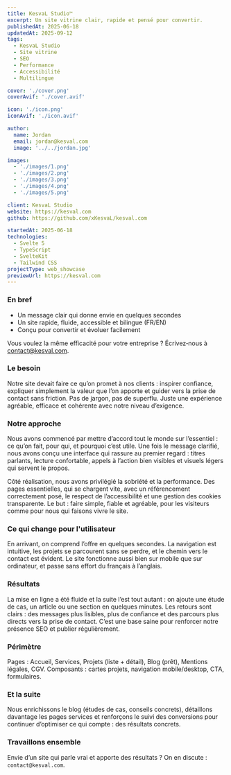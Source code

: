```yaml
---
title: KesvaL Studio™
excerpt: Un site vitrine clair, rapide et pensé pour convertir.
publishedAt: 2025-06-18
updatedAt: 2025-09-12
tags:
  - KesvaL Studio
  - Site vitrine
  - SEO
  - Performance
  - Accessibilité
  - Multilingue

cover: './cover.png'
coverAvif: './cover.avif'

icon: './icon.png'
iconAvif: './icon.avif'

author:
  name: Jordan
  email: jordan@kesval.com
  image: '../../jordan.jpg'

images:
  - './images/1.png'
  - './images/2.png'
  - './images/3.png'
  - './images/4.png'
  - './images/5.png'

client: KesvaL Studio
website: https://kesval.com
github: https://github.com/xKesvaL/kesval.com

startedAt: 2025-06-18
technologies:
  - Svelte 5
  - TypeScript
  - SvelteKit
  - Tailwind CSS
projectType: web_showcase
previewUrl: https://kesval.com
---
```


### En bref

- Un message clair qui donne envie en quelques secondes
- Un site rapide, fluide, accessible et bilingue (FR/EN)
- Conçu pour convertir et évoluer facilement

Vous voulez la même efficacité pour votre entreprise ? Écrivez‑nous à [contact@kesval.com](mailto:contact@kesval.com).

### Le besoin

Notre site devait faire ce qu’on promet à nos clients : inspirer confiance, expliquer simplement la valeur que l’on apporte et guider vers la prise de contact sans friction. Pas de jargon, pas de superflu. Juste une expérience agréable, efficace et cohérente avec notre niveau d’exigence.

### Notre approche

Nous avons commencé par mettre d’accord tout le monde sur l’essentiel : ce qu’on fait, pour qui, et pourquoi c’est utile. Une fois le message clarifié, nous avons conçu une interface qui rassure au premier regard : titres parlants, lecture confortable, appels à l’action bien visibles et visuels légers qui servent le propos.

Côté réalisation, nous avons privilégié la sobriété et la performance. Des pages essentielles, qui se chargent vite, avec un référencement correctement posé, le respect de l’accessibilité et une gestion des cookies transparente. Le but : faire simple, fiable et agréable, pour les visiteurs comme pour nous qui faisons vivre le site.

### Ce qui change pour l'utilisateur

En arrivant, on comprend l’offre en quelques secondes. La navigation est intuitive, les projets se parcourent sans se perdre, et le chemin vers le contact est évident. Le site fonctionne aussi bien sur mobile que sur ordinateur, et passe sans effort du français à l’anglais.

### Résultats

La mise en ligne a été fluide et la suite l’est tout autant : on ajoute une étude de cas, un article ou une section en quelques minutes. Les retours sont clairs : des messages plus lisibles, plus de confiance et des parcours plus directs vers la prise de contact. C’est une base saine pour renforcer notre présence SEO et publier régulièrement.

### Périmètre

Pages : Accueil, Services, Projets (liste + détail), Blog (prêt), Mentions légales, CGV. Composants : cartes projets, navigation mobile/desktop, CTA, formulaires.

### Et la suite

Nous enrichissons le blog (études de cas, conseils concrets), détaillons davantage les pages services et renforçons le suivi des conversions pour continuer d’optimiser ce qui compte : des résultats concrets.

### Travaillons ensemble

Envie d’un site qui parle vrai et apporte des résultats ? On en discute : `contact@kesval.com`.
